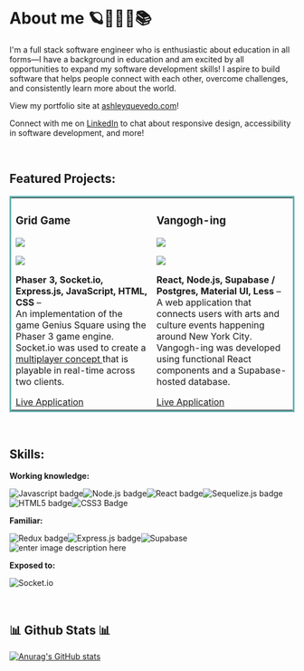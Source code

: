 # About me 🪐👩🏻‍💻📚

I'm a full stack software engineer who is enthusiastic about education in all forms—I have a background in education and am excited by all opportunities to expand my software development skills! I aspire to build software that helps people connect with each other, overcome challenges, and consistently learn more about the world.

View my portfolio site at [ashleyquevedo.com](https://www.ashleyquevedo.com/)!

Connect with me on [LinkedIn](https://www.linkedin.com/in/ashleyquevedo/) to chat about responsive design, accessibility in software development, and more!

<br>

## Featured Projects:
  
<section align="center">
<table bordercolor="#66b2b2">
  <tr>
    <td width="50%" valign="top">
      <h3>Grid Game</h3>
<img src="https://uploads-ssl.webflow.com/6451426deffdb9651ac75164/645154061a5242bb9d18ddd2_Screen%20Shot%202023-05-02%20at%202.18.09%20PM-p-1080.png">
  <p>
  <a href="https://github.com/ashleyquevedo/gridgame">
    <img src="https://img.shields.io/badge/Code-black?style=for-the-badge&logo=github">
  </a>  
  </a>  
      </p>
        <p><strong>Phaser 3, Socket.io, Express.js, JavaScript, HTML, CSS</strong> – <br> An implementation of the game Genius Square using the Phaser 3 game engine. Socket.io was used to create a <a href=" https://www.youtube.com/watch?v=u3Iic9le888"> multiplayer concept </a> that is playable in real-time across two clients. </p>
  <a href="https://gridgame.vercel.app/">Live Application</a>
    </td>
    <td width="50%" valign="top">
      <h3>Vangogh-ing</h3>
<img src="https://uploads-ssl.webflow.com/6451426eeffdb9ddeec7517a/6451a6c04ceefe7aaa5b2402_Screen%20Shot%202023-05-02%20at%208.11.01%20PM-p-1080.png">
  <p>
  <a href="https://github.com/vangogh-ing/vangogh-ing">
    <img src="https://img.shields.io/badge/Code-black?style=for-the-badge&logo=github">
  </a>  
      </p>
        <p><strong>React, Node.js, Supabase / Postgres, Material UI, Less</strong> – <br> A web application that connects users with arts and culture events happening around New York City. Vangogh-ing was developed using functional React components and a Supabase-hosted database.</p>
    <a href="https://vangogh-ing.netlify.app/">Live Application</a>
  </a>
    </td>
  </tr>

</table>
</section>

<br>
  
## Skills:  

**Working knowledge:** 

![Javascript badge](https://img.shields.io/badge/JavaScript-F7DF1E?style=for-the-badge&logo=javascript&logoColor=black)![Node.js badge](https://img.shields.io/badge/Node.js-43853D?style=for-the-badge&logo=node.js&logoColor=white)![React badge](https://img.shields.io/badge/React-20232A?style=for-the-badge&logo=react&logoColor=61DAFB)![Sequelize.js badge](https://img.shields.io/badge/sequelize-323330?style=for-the-badge&logo=sequelize&logoColor=blue)![HTML5 badge](https://img.shields.io/badge/HTML5-E34F26?style=for-the-badge&logo=html5&logoColor=white)![CSS3 Badge](https://img.shields.io/badge/CSS3-1572B6?style=for-the-badge&logo=css3&logoColor=white)

**Familiar:**

![Redux badge](https://img.shields.io/badge/Redux-593D88?style=for-the-badge&logo=redux&logoColor=white)![Express.js badge](https://img.shields.io/badge/Express.js-404D59?style=for-the-badge)![Supabase](https://img.shields.io/badge/Supabase-3ECF8E?style=for-the-badge&logo=supabase&logoColor=white)![enter image description here](https://img.shields.io/badge/Material--UI-0081CB?style=for-the-badge&logo=material-ui&logoColor=white)

**Exposed to:**

![Socket.io](https://img.shields.io/badge/Socket.io-black?style=for-the-badge&logo=socket.io&badgeColor=010101)

<br>

## 📊 Github Stats 📊

[![Anurag's GitHub stats](https://github-readme-stats.vercel.app/api?username=ashleyquevedo&theme=tokyonight&hide=stars)](https://github.com/anuraghazra/github-readme-stats)

<br>
